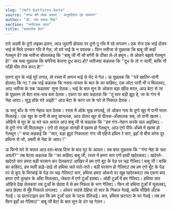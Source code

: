 ```yaml
---
slug: "/mft-batfaros-beta"
source: "मगध की लोक कथाएं : अनुशाीलन एवं संचयन"
author: "डॉ. राम प्रसाद सिंह"
section: "मनोरंजक कथा"
title: "बतफरोस बेटा"
---
```

एगो अदमी के दूगो लइका हलन, आउ जुदागी होयला पर दूनो दू गाँव में रहे लगलन। एक रोज एक भाई दोसर भाई से मिले उनकर गाँव में गेल, तो घरे भाई के न पवलक। फिन भतीजा से पूछलक कि बाबू जी कहाँ गेलथुन हे? तब भतीजा बोललकइ कि ''बाबू जी नौ सौ बगेरी के ठीका ले-ले हथुन। से ओकरे बझावे गेलथुन हे!'' तब चचा पूछलक कि बगेरिया केतना दूध करऽ हो? भतीजवा कहलक कि ''दूध के तो न जानीं, बाकि नौ भाँड़ी घीव रोज करऽ हे!''

एतना सुन के भाई घूरे लगल, तो रस्ता में अप्पन भाई से भेंट भे गेल। ऊ पूछलक कि  ''घरे खातिर-पानी होलवऽ कि नऽ ? तब भाई कहलक कि नस्ता-फस्ता के बात के का कहिवऽ, एक लोटा पानी भी न मिललवऽ, आउ भतीजा के सब 'कहलाम' सुना देलक। भाई के बात सुन के ओकरा बड़ा खीस बरल, आउ बेटा से जा के पूछलन तो बेटा सच-सच बता देलक। एकरा पर बाप कहलक कि ‘'तूं सार बड़ी झूठ हे, जा के गंगा में नेहा आवऽ। सुद्ध होके घरे अइहें!'’ आउ बेटा के कान धर के घरे से निकाल देलक। 

ऊ सत्तू बाँध के गंगा नेहाय चल देलक। रस्ता में ओके भूख लगलई, तो ओकर गाय के दूगो खुर में पानी भरल मिललई। एक खुर के पानी से सत्तु सानलक, आउ दोसर खुर से पीलक-अँचवलक सब, तो पानी खतम। ओहिजे से घुर के ऊ घरे चल आयल आउ बाबू जी से कहलक कि ''हम गंगा-नेहान करके चल अइलिवऽ - से दूगो गंगा जी मिललथुन। एगो तो सतुआ सानही में खतम हो गेलथुन, आउ एगो पीये-अँचवे में खतम हो गेलथुन।'’ बप्पा कहकई कि ''सार, बड़ा झूठा निकलल! गंगा जी एहिजे हथिन रे सार, इहाँ से बीस कोस दूर हथिन! से जो, अबरी से नेहा के आवऽ !''

ऊ फिनो घरे से चलल आउ दस-बारह दिना के बाद घूर के आयल। तब बप्पा पूछलक कि ''गंगा नेहा के चल अयलें?'’ तब बेटवा कहलक कि ''का कहिवऽ बाबू जी, रस्ता में हमरा सार एगो हाथी खदेरकवऽ। खदेरते-खदेरते सार हमरा बड़ी परसान कर देलकवऽ! आखिर में हम एगो बूट के पेड़ पर चढ़ गेलिवऽ ! बाबू जी ! बाकि का कहिवऽ, हम चलीं डाढ़े-डाढ़े तो हथिया चले पाते-पाते। बड़ी परसान हो गेलिवऽ! तब हम एगो बूँट के पेड़ पर से कूद के मिरचाई के पेड़ पर चढ़ गेलिवऽ! सार, हथिया हमरा ओकरो पर खूब खदेरकवऽ! तब एकरा बाद हमरा एगो कुम्हार के आँवा मिललवऽ, जेकरा में एगो टूआँ हलबऽ। ओही टूआँ में हम गेलिवऽ। हथिया सार ओहिजे देख लेलकव! तब टूआँ के छेदवा में से हम निकल के भाग गेलिवऽ। फिन तो हथिया टूआँ में घुसलवऽ, आउ छेदवा से मुँहे निकाले लगलवऽ । ओकर सउंसे देहिया तो सार के निकल गेलई, बाकि पोंछिये अँटक गेलई। ऊ छटपटाइल हल कि हम टूआँ उठा के पटक देलिअई। बस, हथिया छटपटा के मर गेलई। तब हम फिन इहाँ आ गेलिवऽ!'' बाबू जी बेटा के बात सुन के दंग रह गेलन।